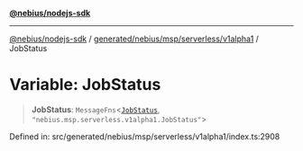 [**@nebius/nodejs-sdk**](../../../../../../README.md)

***

[@nebius/nodejs-sdk](../../../../../../README.md) / [generated/nebius/msp/serverless/v1alpha1](../README.md) / JobStatus

# Variable: JobStatus

> **JobStatus**: `MessageFns`\<[`JobStatus`](../interfaces/JobStatus.md), `"nebius.msp.serverless.v1alpha1.JobStatus"`\>

Defined in: src/generated/nebius/msp/serverless/v1alpha1/index.ts:2908

